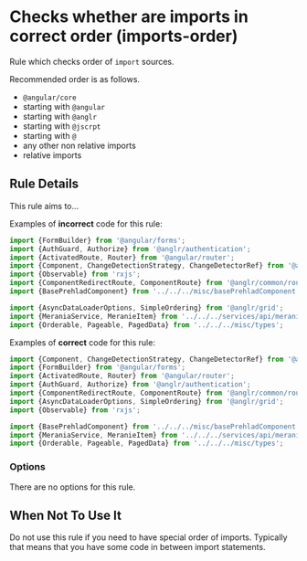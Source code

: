 # Checks whether are imports in correct order (imports-order)

Rule which checks order of `import` sources.

Recommended order is as follows.
 - `@angular/core`
 - starting with `@angular`
 - starting with `@anglr`
 - starting with `@jscrpt`
 - starting with `@`
 - any other non relative imports
 - relative imports


## Rule Details

This rule aims to...

Examples of **incorrect** code for this rule:

```js
import {FormBuilder} from '@angular/forms';
import {AuthGuard, Authorize} from '@anglr/authentication';
import {ActivatedRoute, Router} from '@angular/router';
import {Component, ChangeDetectionStrategy, ChangeDetectorRef} from '@angular/core';
import {Observable} from 'rxjs';
import {ComponentRedirectRoute, ComponentRoute} from '@anglr/common/router';
import {BasePrehladComponent} from '../../../misc/basePrehladComponent';

import {AsyncDataLoaderOptions, SimpleOrdering} from '@anglr/grid';
import {MeraniaService, MeranieItem} from '../../../services/api/merania';
import {Orderable, Pageable, PagedData} from '../../../misc/types';

```

Examples of **correct** code for this rule:

```js
import {Component, ChangeDetectionStrategy, ChangeDetectorRef} from '@angular/core';
import {FormBuilder} from '@angular/forms';
import {ActivatedRoute, Router} from '@angular/router';
import {AuthGuard, Authorize} from '@anglr/authentication';
import {ComponentRedirectRoute, ComponentRoute} from '@anglr/common/router';
import {AsyncDataLoaderOptions, SimpleOrdering} from '@anglr/grid';
import {Observable} from 'rxjs';

import {BasePrehladComponent} from '../../../misc/basePrehladComponent';
import {MeraniaService, MeranieItem} from '../../../services/api/merania';
import {Orderable, Pageable, PagedData} from '../../../misc/types';

```

### Options

There are no options for this rule.

## When Not To Use It

Do not use this rule if you need to have special order of imports. Typically that means that you have some code in between import statements.
